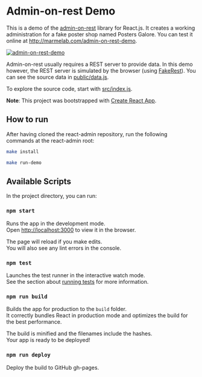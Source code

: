 # Admin-on-rest Demo

This is a demo of the [admin-on-rest](https://github.com/marmelab/admin-on-rest) library for React.js. It creates a working administration for a fake poster shop named Posters Galore. You can test it online at http://marmelab.com/admin-on-rest-demo.

[![admin-on-rest-demo](https://marmelab.com/admin-on-rest/img/admin-on-rest-demo-still.png)](https://vimeo.com/205118063)

Admin-on-rest usually requires a REST server to provide data. In this demo however, the REST server is simulated by the browser (using [FakeRest](https://github.com/marmelab/FakeRest)). You can see the source data in [public/data.js](https://github.com/marmelab/admin-on-rest-demo/tree/master/public/data.js).

To explore the source code, start with [src/index.js](https://github.com/marmelab/admin-on-rest-demo/blob/master/src/index.js).

**Note**: This project was bootstrapped with [Create React App](https://github.com/facebookincubator/create-react-app).

## How to run

After having cloned the react-admin repository, run the following commands at the react-admin root:

```sh
make install

make run-demo
```

## Available Scripts

In the project directory, you can run:

### `npm start`

Runs the app in the development mode.<br>
Open [http://localhost:3000](http://localhost:3000) to view it in the browser.

The page will reload if you make edits.<br>
You will also see any lint errors in the console.

### `npm test`

Launches the test runner in the interactive watch mode.<br>
See the section about [running tests](#running-tests) for more information.

### `npm run build`

Builds the app for production to the `build` folder.<br>
It correctly bundles React in production mode and optimizes the build for the best performance.

The build is minified and the filenames include the hashes.<br>
Your app is ready to be deployed!

### `npm run deploy`

Deploy the build to GitHub gh-pages.
